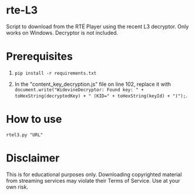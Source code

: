 # rte-L3
Script to download from the RTÉ Player using the recent L3 decryptor. Only works on Windows. Decryptor is not included.

# Prerequisites

1. `pip install -r requirements.txt`

2. In the "content_key_decryption.js" file on line 102, replace it with `document.write("WidevineDecryptor: Found key: " + toHexString(decryptedKey) + " (KID=" + toHexString(keyId) + ")");`.

# How to use
`rtel3.py "URL"`

# Disclaimer
This is for educational purposes only. Downloading copyrighted material from streaming services may violate their Terms of Service. Use at your own risk.
